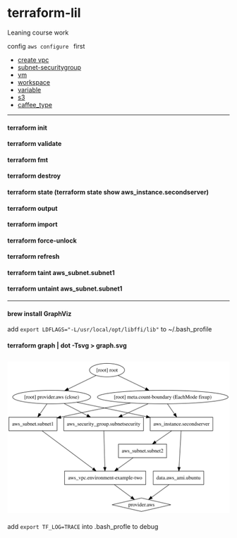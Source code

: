 # terraform-lil
Leaning course work

config `aws configure ` first


* [create vpc](/doc/vpc/readme.md)
* [subnet-securitygroup](/doc/subnet-securitygroup/readme.md)
* [vm](/doc/vm/readme.md)
* [workspace](/doc/workspace/readme.md)
* [variable](/doc/variable/readme.md)
* [s3](/doc/s3/readme.md)
* [caffee_type](/doc/caffee_type/readme.md)

---
#### terraform init
#### terraform validate
#### terraform fmt
#### terraform destroy
#### terraform state (terraform state show aws_instance.secondserver)
#### terraform output
#### terraform import
#### terraform force-unlock
#### terraform refresh
#### terraform taint aws_subnet.subnet1
#### terraform untaint aws_subnet.subnet1


---
#### brew install GraphViz
add ```export LDFLAGS="-L/usr/local/opt/libffi/lib"``` to  ~/.bash_profile 
#### terraform graph | dot -Tsvg > graph.svg
![](graph.svg)
---

add ```export TF_LOG=TRACE``` into .bash_profle to debug

